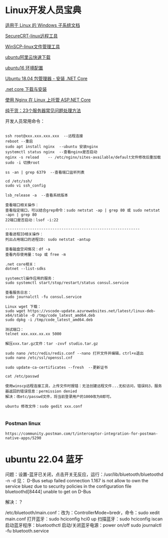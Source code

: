 # Linux开发人员宝典

[适用于 Linux 的 Windows 子系统文档](https://docs.microsoft.com/zh-cn/windows/wsl/)

[SecureCRT-linux远程工具](https://www.vandyke.com/cgi-bin/releases.php?product=securecrt)

[WinSCP-linux文件管理工具](https://winscp.net/eng/download.php)

[ubuntu阿里云快速下载](http://mirrors.aliyun.com/ubuntu-releases/18.04/)

[ubuntu16 环境配置](https://cloud.tencent.com/developer/article/1342775)

[Ubuntu 18.04 包管理器 - 安装 .NET Core](https://docs.microsoft.com/zh-cn/dotnet/core/install/linux-package-manager-ubuntu-1804)

[.net core 下载与安装](https://dotnet.microsoft.com/download)

[使用 Nginx 在 Linux 上托管 ASP.NET Core](https://docs.microsoft.com/zh-cn/aspnet/core/host-and-deploy/linux-nginx?view=aspnetcore-3.1)

[纯干货：23个服务器常见问题处理方法](https://baijiahao.baidu.com/s?id=1665926621488582098&wfr=spider&for=pc)

开发人员常用命令：
```

ssh root@xxx.xxx.xxx.xxx  --远程连接
reboot --重启
sudo apt install nginx  --ubuntu 安装nginx
systemctl status nginx  --查看nginx是否启动
nginx -s reload    -- /etc/nginx/sites-available/default文件修改后重加载
sudo -i 切换root

ss -an | grep 6379  --查看端口监听列表

cd /etc/ssh/
sudo vi ssh_config

lsb_release -a  --查看系统版本

查看端口相关操作：
查看指定端口，可以结合grep命令：sudo netstat -ap | grep 80 或 sudo netstat -apn | grep 80
22端口是否启动：lsof -i:22

------------------------------------------------------------
查看进程ID相关操作：
列出占用端口的进程ID: sudo netstat -antup 

查看磁盘空闲情况：df -a
查看内存使用量：top 或 free -m

.net core相关：
dotnet --list-sdks

systemctl操作应用的服务：
sudo systemctl start/stop/restart/status consul.service

查看服务日志：
sudo journalctl -fu consul.service

Linux wget 下载：
sudo wget https://vscode-update.azurewebsites.net/latest/linux-deb-x64/stable -O /tmp/code_latest_amd64.deb
sudo dpkg -i /tmp/code_latest_amd64.deb

测试端口：
telnet xxx.xxx.xx.xx 5000 

解压xxx.tar.gz文件：tar -zxvf studio.tar.gz

sudo nano /etc/redis/redis.conf --nano 打开文件并编辑，ctrl+x退出 
sudo nano /etc/ssl/openssl.cnf

sudo update-ca-certificates --fresh  --更新证书

cat /etc/passwd

使用winscp远程连接工具，上传文件时报错：无法创建远程文件...无权访问，错误码3，服务器返回的错误信息：permission denied
解决：改etc/passwd文件，将当前登录用户的1000改为0即可。

ubuntu 修改文件：sudo gedit xxx.conf


```

### Postman linux
```
https://community.postman.com/t/interceptor-integration-for-postman-native-apps/5290
```

# ubuntu 22.04 蓝牙

问题：设置-蓝牙已关闭，点击开关无反应，运行：/usr/lib/bluetooth/bluetoothd -n -d 见：
D-Bus setup failed connection 1.167 is not allow to own the service bluez due to security policies in the configuration file 
bluetoothd[8444] unable to get on D-Bus

解决：？

/etc/bluetooth/main.conf：改为：ControllerMode=bredr，命令：sudo xedit main.conf
打开蓝牙：sudo hciconfig hci0 up
扫描蓝牙：sudo hciconfig iscan
启动蓝牙程序：bluetoothctl
启动/关闭蓝牙电源：power on/off
sudo journalctl -fu bluetooth.service